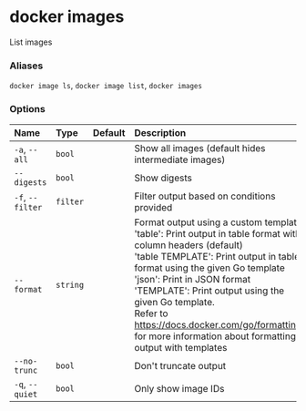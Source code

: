 # docker images

<!---MARKER_GEN_START-->
List images

### Aliases

`docker image ls`, `docker image list`, `docker images`

### Options

| Name             | Type     | Default | Description                                                                                                                                                                                                                                                                                                                                                                                                                          |
|:-----------------|:---------|:--------|:-------------------------------------------------------------------------------------------------------------------------------------------------------------------------------------------------------------------------------------------------------------------------------------------------------------------------------------------------------------------------------------------------------------------------------------|
| `-a`, `--all`    | `bool`   |         | Show all images (default hides intermediate images)                                                                                                                                                                                                                                                                                                                                                                                  |
| `--digests`      | `bool`   |         | Show digests                                                                                                                                                                                                                                                                                                                                                                                                                         |
| `-f`, `--filter` | `filter` |         | Filter output based on conditions provided                                                                                                                                                                                                                                                                                                                                                                                           |
| `--format`       | `string` |         | Format output using a custom template:<br>'table':            Print output in table format with column headers (default)<br>'table TEMPLATE':   Print output in table format using the given Go template<br>'json':             Print in JSON format<br>'TEMPLATE':         Print output using the given Go template.<br>Refer to https://docs.docker.com/go/formatting/ for more information about formatting output with templates |
| `--no-trunc`     | `bool`   |         | Don't truncate output                                                                                                                                                                                                                                                                                                                                                                                                                |
| `-q`, `--quiet`  | `bool`   |         | Only show image IDs                                                                                                                                                                                                                                                                                                                                                                                                                  |


<!---MARKER_GEN_END-->

